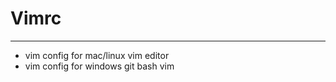 # Vimrc
---------------------------
*  vim config for mac/linux vim editor
*  vim config for windows git bash vim
